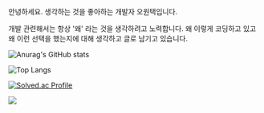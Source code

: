 안녕하세요. 생각하는 것을 좋아하는 개발자 오원택입니다.

개발 관련해서는 항상 '왜' 라는 것을 생각하려고 노력합니다. 왜 이렇게 코딩하고 있고 왜 이런 선택을 했는지에 대해 생각하고 글로 남기고 있습니다.

![Anurag's GitHub stats](https://github-readme-stats.vercel.app/api?username=51taek&show_icons=true&theme=radical)

![Top Langs](https://github-readme-stats.vercel.app/api/top-langs/?username=51taek&layout=compact)

[![Solved.ac Profile](http://mazassumnida.wtf/api/v2/generate_badge?boj=owt0511)](https://solved.ac/owt0511/)

<a href="https://github.com/devxb/gitanimals">
  <img src="https://render.gitanimals.org/farms/51taek}"/>
</a>
